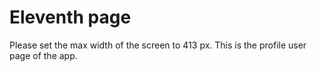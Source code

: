 <h1>Eleventh page</h1>
Please set the max width of the screen to 413 px.
This is the profile user page of the app.
